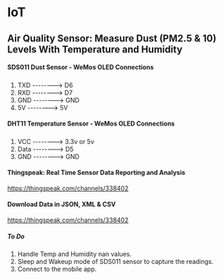 # IoT

## Air Quality Sensor: Measure Dust (PM2.5 & 10) Levels With Temperature and Humidity
#### SDS011 Dust Sensor - WeMos OLED Connections
#####
1. TXD    --------> D6
2. RXD    --------> D7
3. GND    --------> GND
4. 5V     --------> 5V

#### DHT11 Temperature Sensor - WeMos OLED Connections
#####
1. VCC --------> 3.3v or 5v
2. Data --------> D5
3. GND --------> GND

#### Thingspeak: Real Time Sensor Data Reporting and Analysis
https://thingspeak.com/channels/338402

#### Download Data in JSON, XML & CSV
https://thingspeak.com/channels/338402


##### To Do
1. Handle Temp and Humidity nan values.
2. Sleep and Wakeup mode of SDS011 sensor to capture the readings.
3. Connect to the mobile app.
